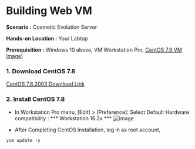 # Building Web VM

  **Scenario :** Cosmetic Evolution Server

  **Hands-on Location :** Your Labtop

  **Prerequisition :** Windows 10 above, VM Workstation Pro, [CentOS 7.9 VM Image](https://github.com/scp-cloudacademy/ce-advanced/blob/main/01/02_build_vm_image.md))

### 1. Download CentOS 7.8

[CentOS 7.8.2003 Download Link](https://ftp.iij.ad.jp/pub/linux/centos-vault/7.8.2003/isos/x86_64/CentOS-7-x86_64-Minimal-2003.iso)

### 2. Install CentOS 7.8 

- In Workstation Pro menu, [Edit] > [Preference]:    Select Default Hardware compatibility : *** Workstation 16.2x ***
![image](https://github.com/scp-cloudacademy/ce-advanced/assets/147478897/d4c977e8-95e6-4fad-b094-dfd1c963d55c)

- After Completing CentOS installation,
  log in as root account,

 ```
yum update -y
```
